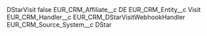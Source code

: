 <?xml version="1.0" encoding="UTF-8"?>
<CustomMetadata xmlns="http://soap.sforce.com/2006/04/metadata" xmlns:xsi="http://www.w3.org/2001/XMLSchema-instance" xmlns:xsd="http://www.w3.org/2001/XMLSchema">
    <label>DStarVisit</label>
    <protected>false</protected>
    <values>
        <field>EUR_CRM_Affiliate__c</field>
        <value xsi:type="xsd:string">DE</value>
    </values>
    <values>
        <field>EUR_CRM_Entity__c</field>
        <value xsi:type="xsd:string">Visit</value>
    </values>
    <values>
        <field>EUR_CRM_Handler__c</field>
        <value xsi:type="xsd:string">EUR_CRM_DStarVisitWebhookHandler</value>
    </values>
    <values>
        <field>EUR_CRM_Source_System__c</field>
        <value xsi:type="xsd:string">DStar</value>
    </values>
</CustomMetadata>
